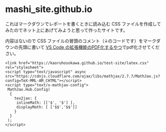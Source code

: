 # mashi_site.github.io

これはマークダウンでレポートを書くときに読み込む CSS ファイルを作成してみたのでネット上にあげてみようと思って作ったサイトです。

内容はないので CSS ファイルの冒頭のコメント（↓のコードです）をマークダウンの先頭に書いて [VS Code の拡張機能のPDF化するやつ](https://marketplace.visualstudio.com/items?itemName=yzane.markdown-pdf)でpdf化させてください。

```
<link href="https://kaoruhosokawa.github.io/test-site/latex.css" rel="stylesheet">
<script type="text/javascript" async src="https://cdnjs.cloudflare.com/ajax/libs/mathjax/2.7.7/MathJax.js?config=TeX-MML-AM_CHTML"></script>
<script type="text/x-mathjax-config">
 MathJax.Hub.Config(
  {
    tex2jax: {
     inlineMath: [['$', '$'] ],
     displayMath: [ ['$$','$$']]
    }
  }
 );
</script>
```
